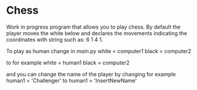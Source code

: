 # Chess
Work in progress program that allows you to play chess. By default the player moves the white below and declares the movements indicating the coordinates with string such as: 6 1 4 1.

To play as human change in _main_.py 
white = computer1
black = computer2

to for example
white = human1
black = computer2

and you can change the name of the player by changing for example
human1 = 'Challenger'
to
human1 = 'InsertNewName'
